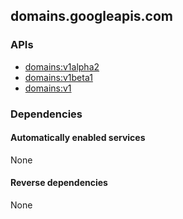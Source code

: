 ## domains.googleapis.com

### APIs

* [ domains:v1alpha2 ]( https://domains.googleapis.com/$discovery/rest?version=v1alpha2 )
* [ domains:v1beta1 ]( https://domains.googleapis.com/$discovery/rest?version=v1beta1 )
* [ domains:v1 ]( https://domains.googleapis.com/$discovery/rest?version=v1 )

### Dependencies

#### Automatically enabled services

None

#### Reverse dependencies

None
